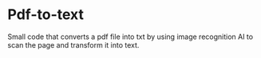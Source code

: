 # Pdf-to-text
Small code that converts a pdf file into txt by using image recognition AI to scan the page and transform it into text.
